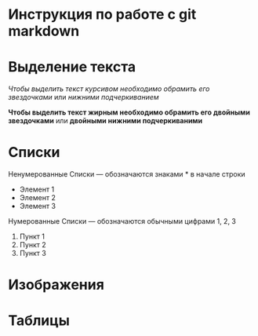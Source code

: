 # Инструкция по работе с git markdown

# Выделение текста
*Чтобы выделить текст курсивом необходимо обрамить его звездочками* или _нижними подчеркиванием_ 

**Чтобы выделить текст жирным необходимо обрамить его двойными звездочками** или __двойными нижними подчеркиваними__


# Списки
Ненумерованные Списки — обозначаются знаками * в начале строки
* Элемент 1
* Элемент 2
* Элемент 3

Нумерованные Списки — обозначаются обычными
цифрами 1, 2, 3
1. Пункт 1
2. Пункт 2
3. Пункт 3

# Изображения

# Таблицы